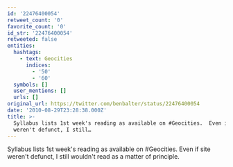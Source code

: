 ```yaml
---
id: '22476400054'
retweet_count: '0'
favorite_count: '0'
id_str: '22476400054'
retweeted: false
entities:
  hashtags:
    - text: Geocities
      indices:
        - '50'
        - '60'
  symbols: []
  user_mentions: []
  urls: []
original_url: https://twitter.com/benbalter/status/22476400054
date: '2010-08-29T23:28:38.000Z'
title: >-
  Syllabus lists 1st week's reading as available on #Geocities.  Even if site
  weren't defunct, I still…
---
```


Syllabus lists 1st week's reading as available on #Geocities.  Even if site weren't defunct, I still wouldn't read as a matter of principle.
